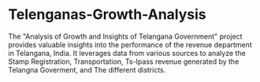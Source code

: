 # Telenganas-Growth-Analysis
The "Analysis of Growth and Insights of Telangana Government" project provides valuable insights into the performance of the revenue department in Telangana, India. It leverages data from various sources to analyze the Stamp Registration, Transportation, Ts-Ipass revenue generated by the Telangna Goverment, and The different districts.
